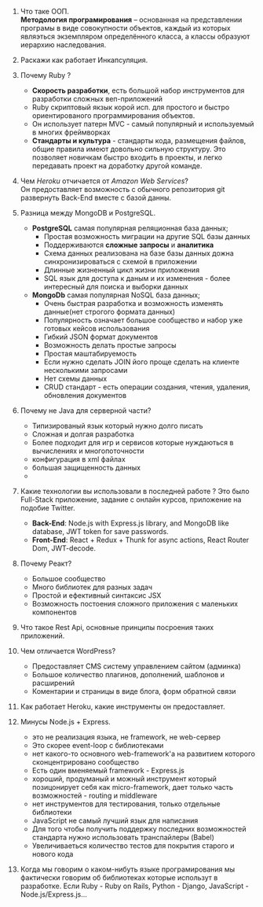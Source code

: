 1. Что таке ООП.  
__Методология програмирования__ – основанная на представлении програмы в виде совокупности объектов, каждый из которых являэться экземпляром определённого класса, а классы образуют иерархию наследования. 
2. Раскажи как работает Инкапсуляция.
3. Почему Ruby ?  
   - __Скорость разработки__, есть большой набор инструментов для разработки сложных веп-приложений
   - Ruby скриптовый якзык корой исп. для простого и быстро ориентированого программирования объектов. 
   - Он использует патерн MVC - самый популярный и используемый в многих фреймворках 
   - __Стандарты и культура__ - стандарты кода, размещения файлов, общие правила имеют довольно сильную структуру. Это позволяет новичкам быстро входить в проекты, и легко передавать проект на доработку другой команде. 
4. Чем _Heroku_ отчичается от _Amazon Web Services_?  
Он предоставляет возможность с обычного репозитория git развернуть Back-End вместе с базой данны. 

5. Разница между MongoDB и PostgreSQL.  
   * __PostgreSQL__ самая популярная реляционная база данных;
      * Простая возможность миграции на другие SQL базы данных  
      * Поддерживаются __сложные запросы__ и __аналитика__
      * Схема данных реализована на базе базы данных дожна синхронизироваться с схемой в приложении
      * Длинные жизненный цикл жизни приложения 
      * SQL язык для доступа к даным и их изменения - более интересный для поиска и выборки данных 
   * __MongoDb__ самая популярная NoSQL база данных;
      * Очень быстрая разработка и возможность изменять данные(нет строгого формата данных)
      * Популярность означает большое сообщество и набор уже готовых кейсов использования 
      * Гибкий JSON формат документов
      * Возможность делать простые запросы 
      * Простая маштабируемость 
      * Если нужно сделать JOIN його проще сделать на клиенте несколькими запросами 
      * Нет схемы данных 
      * CRUD стандарт - есть операции создания, чтения, удаления, обновления документов 

6. Почему не Java для серверной части?
   * Типизированый язык который нужно долго писать
   * Сложная и долгая разработка 
   * Более подходит для игр и сервисов которые нуждаються в вычислениях и многопоточности
   * конфигурация в xml файлах 
   * большая защищенность данных 
   * 
   
7. Какие технологии вы использовали в последней работе ?
Это было Full-Stack приложение, задание с онлайн курсов, приложение на подобие Twitter. 
   * __Back-End__: Node.js with Express.js library, and MongoDB like database, JWT token for save passwords.
   * __Front-End__: React + Redux + Thunk for async actions, React Router Dom, JWT-decode.

8. Почему Реакт?
   * Большое сообщество 
   * Много библиотек для разных задач 
   * Простой и ефективный синтаксис JSX 
   * Возможность постоения сложного приложения с маленьких компонентов  

9. Что такое Rest Api, основные принципы посроения таких приложений.

10. Чем отличается WordPress? 
    * Предоставляет CMS систему управлением сайтом (админка)
    * Большое количество плагинов, дополнений, шаблонов и расширений
    * Коментарии и страницы в виде блога, форм обратной связи  

11. Как работает Heroku, какие инструменты он предоставляет.  

12. Минусы Node.js + Express. 
    * это не реализация языка, не framework, не web-сервер
    * Это скорее event-loop с библиотеками 
    * нет какого-то основного web-framework'a на развитием которого сконцентрировано сообщество 
    * Есть один вменяемый framework - Express.js 
    * хороший, продуманый и можный инструмент который позицонирует себя как micro-framework, дает только часть возможностей - routing и middleware
    * нет инструментов для тестирования, только отдельные библиотеки 
    * JavaScript не самый лучший язык для написания
    * Для того чтобы получить поддержку последних возможностей стандарта нужно использовать транспайлеры (Babel)
    * Увеличиваеться количество тестов для покрытия старого и нового кода  
13. Когда мы говорим о каком-нибуть языке програмирования мы фактически говорим об библиотеках которые использут в разработке. Если Ruby  - Ruby on Rails, Python - Django, JavaScript - Node.js/Express.js...
